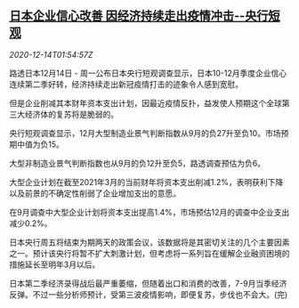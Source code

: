 <!--1607912594000-->
[日本企业信心改善 因经济持续走出疫情冲击--央行短观](https://cn.reuters.com/article/japan-cen-tankan-business-confidence-121-idCNKBS28O04Y)
------

<div><i>2020-12-14T01:54:57Z</i></div><p>路透日本12月14日 - 周一公布日本央行短观调查显示，日本10-12月季度企业信心连续第二季好转，经济持续走出新冠疫情打击的迹象令人感到宽慰。</p><p>但是企业削减其本财年资本支出计划，因最近疫情反扑，益发使人预期这个全球第三大经济体的复苏将是脆弱的。</p><p>央行短观调查显示，12月大型制造业景气判断指数从9月的负27升至负10。市场预期中值为负15。</p><p>大型非制造业景气判断指数也从9月的负12升至负5，路透调查预估为负6。</p><p>大型企业计划在截至2021年3月的当前财年将资本支出削减1.2%，表明获利下降以及前景的不确定性削弱了企业增加支出的意愿。</p><p>在9月调查中大型企业计划将资本支出提高1.4%，市场预估12月的调查中企业支出减少0.2%。</p><p>日本央行周五将结束为期两天的政策会议，该数据将是其密切关注的几个主要因素之一。预计该央行将暂不扩大刺激计划，但考虑将一系列旨在缓解企业融资困境的措施延长至明年3月以后。</p><p>日本第二季经济录得战后最严重萎缩，但随着出口和消费的改善，7-9月当季经济反弹。不过一些分析师预计，受第三波疫情影响，即便复苏，步伐也不会大。(完)</p>
